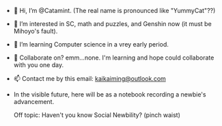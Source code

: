 - 👋 Hi, I’m @Catamint. (The real name is pronounced like "YummyCat"??)
- 👀 I’m interested in SC, math and puzzles, and Genshin now (it must be Mihoyo's fault).
- 🌱 I’m learning Computer science in a vrey early period.
- 💞️ Collaborate on? emm...none. I'm learning and hope could collaborate with you one day.
- 📫 Contact me by this email: kaikaiming@outlook.com
- In the visible future, here will be as a notebook recording a newbie's advancement. 

   Off topic: Haven't you know Social Newbility? (pinch waist)

<!---
Catamint/Catamint is a ✨ special ✨ repository because its `README.md` (this file) appears on your GitHub profile.
You can click the Preview link to take a look at your changes.
--->
